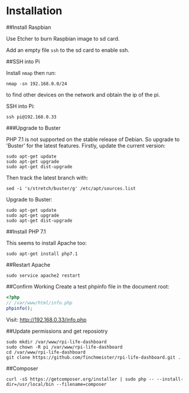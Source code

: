 # Installation

##Install Raspbian

Use Etcher to burn Raspbian image to sd card.

Add an empty file `ssh` to the sd card to enable ssh.

##SSH into Pi

Install `nmap` then run:
```
nmap -sn 192.168.0.0/24
```
to find other devices on the network and obtain the ip of the pi.

SSH into Pi:
```
ssh pi@192.168.0.33
```

###Upgrade to Buster

PHP 7.1 is not supported on the stable release of Debian.
So upgrade to 'Buster' for the latest features.
Firstly, update the current version:
```
sudo apt-get update
sudo apt-get upgrade
sudo apt-get dist-upgrade
```
Then track the latest branch with:
```
sed -i 's/stretch/buster/g' /etc/apt/sources.list
```
Upgrade to Buster:
```
sudo apt-get update
sudo apt-get upgrade
sudo apt-get dist-upgrade
```

##Install PHP 7.1

This seems to install Apache too:
```
sudo apt-get install php7.1
```

##Restart Apache

```
sudo service apache2 restart
```

##Confirm Working
Create a test phpinfo file in the document root:
```php
<?php
// /var/www/html/info.php
phpinfo();
```

Visit:
<http://192.168.0.33/info.php>

##Update permissions and get reposiotry
```
sudo mkdir /var/www/rpi-life-dashboard
sudo chown -R pi /var/www/rpi-life-dashboard
cd /var/www/rpi-life-dashboard
git clone https://github.com/finchmeister/rpi-life-dashboard.git . 
```

##Composer
```
curl -sS https://getcomposer.org/installer | sudo php -- --install-dir=/usr/local/bin --filename=composer
```
